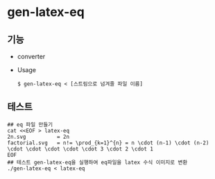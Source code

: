 # gen-latex-eq

## 기능 

- converter

- Usage
    
      $ gen-latex-eq < [스트림으로 넘겨줄 파일 이름]

## 테스트

    ## eq 파일 만들기
    cat <<EOF > latex-eq
    2n.svg          = 2n
    factorial.svg   = n!= \prod_{k=1}^{n} = n \cdot (n-1) \cdot (n-2) \cdot \cdot \cdot \cdot \cdot 3 \cdot 2 \cdot 1
    EOF
    ## 테스트 gen-latex-eq을 실행하여 eq파일을 latex 수식 이미지로 변환
    ./gen-latex-eq < latex-eq


   
 
